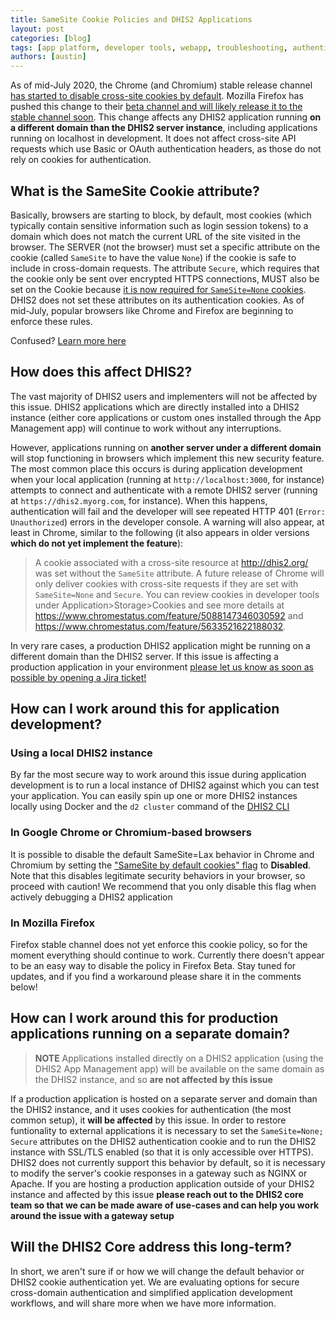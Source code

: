 ```yaml
---
title: SameSite Cookie Policies and DHIS2 Applications
layout: post
categories: [blog]
tags: [app platform, developer tools, webapp, troubleshooting, authentication]
authors: [austin]
---
```


As of mid-July 2020, the Chrome (and Chromium) stable release channel [has started to disable cross-site cookies by default](https://www.chromium.org/updates/same-site). Mozilla Firefox has pushed this change to their [beta channel and will likely release it to the stable channel soon](https://hacks.mozilla.org/2020/08/changes-to-samesite-cookie-behavior/). This change affects any DHIS2 application running **on a different domain than the DHIS2 server instance**, including applications running on localhost in development. It does not affect cross-site API requests which use Basic or OAuth authentication headers, as those do not rely on cookies for authentication.

## What is the SameSite Cookie attribute?

Basically, browsers are starting to block, by default, most cookies (which typically contain sensitive information such as login session tokens) to a domain which does not match the current URL of the site visited in the browser. The SERVER (not the browser) must set a specific attribute on the cookie (called `SameSite` to have the value `None`) if the cookie is safe to include in cross-domain requests. The attribute `Secure`, which requires that the cookie only be sent over encrypted HTTPS connections, MUST also be set on the Cookie because [it is now required for `SameSite=None` cookies](https://web.dev/samesite-cookies-explained/#samesitenone-must-be-secure). DHIS2 does not set these attributes on its authentication cookies. As of mid-July, popular browsers like Chrome and Firefox are beginning to enforce these rules.

Confused? [Learn more here](https://web.dev/samesite-cookies-explained/)

## How does this affect DHIS2?

The vast majority of DHIS2 users and implementers will not be affected by this issue. DHIS2 applications which are directly installed into a DHIS2 instance (either core applications or custom ones installed through the App Management app) will continue to work without any interruptions.

However, applications running on **another server under a different domain** will stop functioning in browsers which implement this new security feature. The most common place this occurs is during application development when your local application (running at `http://localhost:3000`, for instance) attempts to connect and authenticate with a remote DHIS2 server (running at `https://dhis2.myorg.com`, for instance). When this happens, authentication will fail and the developer will see repeated HTTP 401 (`Error: Unauthorized`) errors in the developer console. A warning will also appear, at least in Chrome, similar to the following (it also appears in older versions **which do not yet implement the feature**):

> A cookie associated with a cross-site resource at http://dhis2.org/ was set without the `SameSite` attribute. A future release of Chrome will only deliver cookies with cross-site requests if they are set with `SameSite=None` and `Secure`. You can review cookies in developer tools under Application>Storage>Cookies and see more details at https://www.chromestatus.com/feature/5088147346030592 and https://www.chromestatus.com/feature/5633521622188032.

In very rare cases, a production DHIS2 application might be running on a different domain than the DHIS2 server. If this issue is affecting a production application in your environment [please let us know as soon as possible by opening a Jira ticket!](https://jira.dhis2.org)

## How can I work around this for application development?

### Using a local DHIS2 instance

By far the most secure way to work around this issue during application development is to run a local instance of DHIS2 against which you can test your application. You can easily spin up one or more DHIS2 instances locally using Docker and the `d2 cluster` command of the [DHIS2 CLI](https://cli.dhis2.nu/#/commands/d2-cluster)

### In Google Chrome or Chromium-based browsers

It is possible to disable the default SameSite=Lax behavior in Chrome and Chromium by setting the ["SameSite by default cookies" flag](chrome://flags/#same-site-by-default-cookies) to **Disabled**. Note that this disables legitimate security behaviors in your browser, so proceed with caution! We recommend that you only disable this flag when actively debugging a DHIS2 application

### In Mozilla Firefox

Firefox stable channel does not yet enforce this cookie policy, so for the moment everything should continue to work. Currently there doesn't appear to be an easy way to disable the policy in Firefox Beta. Stay tuned for updates, and if you find a workaround please share it in the comments below!

## How can I work around this for production applications running on a separate domain?

> **NOTE** Applications installed directly on a DHIS2 application (using the DHIS2 App Management app) will be available on the same domain as the DHIS2 instance, and so **are not affected by this issue**

If a production application is hosted on a separate server and domain than the DHIS2 instance, and it uses cookies for authentication (the most common setup), it **will be affected** by this issue. In order to restore funtionality to external applications it is necessary to set the `SameSite=None; Secure` attributes on the DHIS2 authentication cookie and to run the DHIS2 instance with SSL/TLS enabled (so that it is only accessible over HTTPS). DHIS2 does not currently support this behavior by default, so it is necessary to modify the server's cookie responses in a gateway such as NGINX or Apache.  If you are hosting a production application outside of your DHIS2 instance and affected by this issue **please reach out to the DHIS2 core team so that we can be made aware of use-cases and can help you work around the issue with a gateway setup**

## Will the DHIS2 Core address this long-term?

In short, we aren't sure if or how we will change the default behavior or DHIS2 cookie authentication yet. We are evaluating options for secure cross-domain authentication and simplified application development workflows, and will share more when we have more information.
